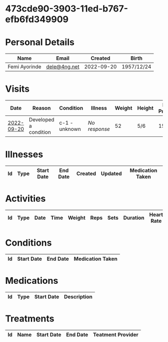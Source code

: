 
# 473cde90-3903-11ed-b767-efb6fd349909

# Personal Details

| Name | Email | Created | Birth |
| ---  | ---   | ---     | ---   |
| Femi Ayorinde| <dele@4ng.net> | 2022-09-20   | 1957/12/24|

# Visits

| Date | Reason | Condition | Illness | Weight | Height | Blood Pressure | Communication | 
| --- | --- | --- | --- | --- | --- | --- | --- | 
| <a href="https://github.com/project-deserve/clinic-alpha-one/issues/65">2022-09-20</a> | Developed a condition | c-1 - unknown | *No response* | 52 | 5/6 | 150 | Video Conference |
# Illnesses

| Id | Type | Start Date | End Date | Created | Updated | Medication Taken |  
| --- | --- | --- | --- | --- | --- | --- | 


# Activities

| Id | Type | Date | Time | Weight | Reps | Sets | Duration | Heart Rate | Calories Burned |
| --- | --- | --- | --- | --- | --- | --- | --- | --- | --- |


# Conditions

| Id | Start Date | End Date | Medication Taken |  
| --- | --- | --- | --- |


# Medications<a id=meds></a>

| Id | Type | Start Date | Description |
| --- | --- | --- | --- | 


# Treatments

| Id | Name | Start Date | End Date | Teatment Provider |  
| --- | --- | --- | --- | -- |
